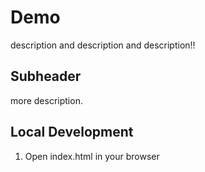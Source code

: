 # Demo 
description and description and description!!

## Subheader 

more description.

## Local Development 

1. Open index.html in your browser